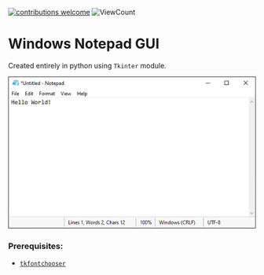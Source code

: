 [![contributions welcome](https://img.shields.io/badge/contributions-welcome-brightgreen.svg?style=flat)](https://github.com/sourhub226/notepad-clone-python/issues)
![ViewCount](https://views.whatilearened.today/views/github/sourhub226/notepad-clone-python.svg)

# Windows Notepad GUI

Created entirely in python using `Tkinter` module.

![Notepad GUI](preview.png)

### Prerequisites:
* [`tkfontchooser`](https://pypi.org/project/tkfontchooser/)
